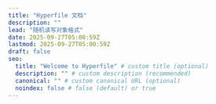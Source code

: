```yaml
---
title: "Hyperfile 文档"
description: ""
lead: "随机读写对象格式"
date: 2025-09-27T05:00:59Z
lastmod: 2025-09-27T05:00:59Z
draft: false
seo:
  title: "Welcome to Hyperfile" # custom title (optional)
  description: "" # custom description (recommended)
  canonical: "" # custom canonical URL (optional)
  noindex: false # false (default) or true
---
```

